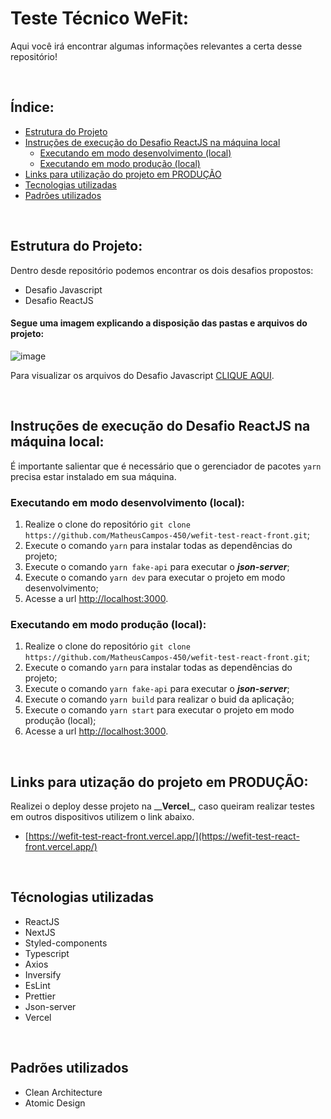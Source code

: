 # Teste Técnico WeFit: 

Aqui você irá encontrar algumas informações relevantes a certa desse repositório!

<br>

## Índice:

- [Estrutura do Projeto](#estrutura-do-projeto)
- [Instruções de execução do Desafio ReactJS na máquina local](#instruções-de-execução-do-desafio-reactjs-na-máquina-local)
  - [Executando em modo desenvolvimento (local)](#executando-em-modo-desenvolvimento-local)
  - [Executando em modo produção (local)](#executando-em-modo-produção-local)
- [Links para utilização do projeto em PRODUÇÃO](#links-para-utilização-do-projeto-em-produção)
- [Tecnologias utilizadas](#tecnologias-utilizadas)
- [Padrões utilizados](#padrões-utilizados)

<br>

## Estrutura do Projeto:
Dentro desde repositório podemos encontrar os dois desafios propostos:
- Desafio Javascript
- Desafio ReactJS

#### Segue uma imagem explicando a disposição das pastas e arquivos do projeto:

![image](https://github.com/MatheusCampos-450/wefit-test-react-front/assets/56457600/b7856a33-7deb-4939-9206-a64ada2db252)

Para visualizar os arquivos do Desafio Javascript [CLIQUE AQUI](https://github.com/MatheusCampos-450/wefit-test-react-front/tree/main/wefit-test).

<br>

## Instruções de execução do Desafio ReactJS na máquina local:

É importante salientar que é necessário que o gerenciador de pacotes ```yarn``` precisa estar instalado em sua máquina.

### Executando em modo desenvolvimento (local):

1. Realize o clone do repositório ```git clone https://github.com/MatheusCampos-450/wefit-test-react-front.git```;
2. Execute o comando ```yarn``` para instalar todas as dependências do projeto;
3. Execute o comando ```yarn fake-api``` para executar o _**json-server**_;
4. Execute o comando ```yarn dev``` para executar o projeto em modo desenvolvimento;
5. Acesse a url [http://localhost:3000](http://localhost:3000).

### Executando em modo produção (local):

1. Realize o clone do repositório ```git clone https://github.com/MatheusCampos-450/wefit-test-react-front.git```;
2. Execute o comando ```yarn``` para instalar todas as dependências do projeto;
3. Execute o comando ```yarn fake-api``` para executar o _**json-server**_;
4. Execute o comando ```yarn build``` para realizar o buid da aplicação;
5. Execute o comando ```yarn start``` para executar o projeto em modo produção (local);
6. Acesse a url [http://localhost:3000](http://localhost:3000).

<br>

## Links para utização do projeto em PRODUÇÃO:

Realizei o deploy desse projeto na __**Vercel**_, caso queiram realizar testes em outros dispositivos utilizem o link abaixo.
- [https://wefit-test-react-front.vercel.app/](https://wefit-test-react-front.vercel.app/)

<br>

## Técnologias utilizadas

- ReactJS
- NextJS
- Styled-components
- Typescript
- Axios
- Inversify
- EsLint
- Prettier
- Json-server
- Vercel

<br>

## Padrões utilizados

- Clean Architecture
- Atomic Design
